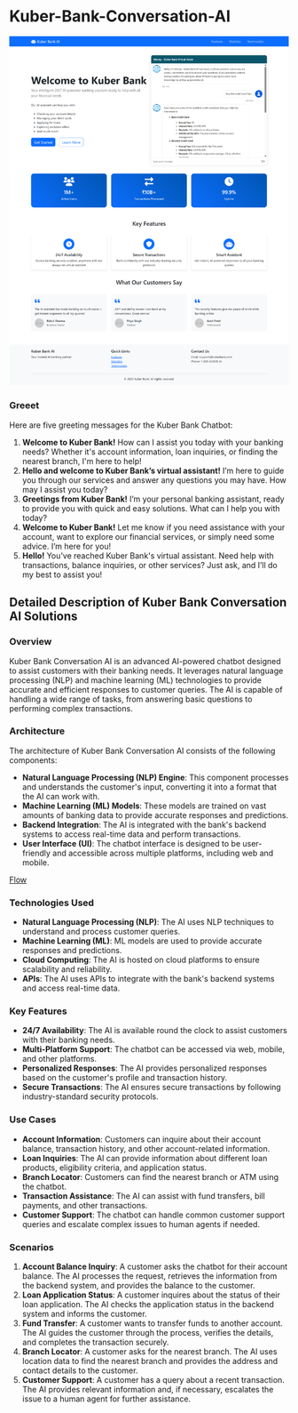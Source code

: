 # Kuber-Bank-Conversation-AI

![Kuber Bank AI](./Kuber_bank_web.png)
### Greeet
Here are five greeting messages for the Kuber Bank Chatbot:

1. **Welcome to Kuber Bank!** How can I assist you today with your banking needs? Whether it's account information, loan inquiries, or finding the nearest branch, I'm here to help!
2. **Hello and welcome to Kuber Bank’s virtual assistant!** I’m here to guide you through our services and answer any questions you may have. How may I assist you today?
3. **Greetings from Kuber Bank!** I’m your personal banking assistant, ready to provide you with quick and easy solutions. What can I help you with today?
4. **Welcome to Kuber Bank!** Let me know if you need assistance with your account, want to explore our financial services, or simply need some advice. I’m here for you!
5. **Hello!** You’ve reached Kuber Bank's virtual assistant. Need help with transactions, balance inquiries, or other services? Just ask, and I’ll do my best to assist you!

## Detailed Description of Kuber Bank Conversation AI Solutions

### Overview
Kuber Bank Conversation AI is an advanced AI-powered chatbot designed to assist customers with their banking needs. It leverages natural language processing (NLP) and machine learning (ML) technologies to provide accurate and efficient responses to customer queries. The AI is capable of handling a wide range of tasks, from answering basic questions to performing complex transactions.

### Architecture
The architecture of Kuber Bank Conversation AI consists of the following components:
- **Natural Language Processing (NLP) Engine**: This component processes and understands the customer's input, converting it into a format that the AI can work with.
- **Machine Learning (ML) Models**: These models are trained on vast amounts of banking data to provide accurate responses and predictions.
- **Backend Integration**: The AI is integrated with the bank's backend systems to access real-time data and perform transactions.
- **User Interface (UI)**: The chatbot interface is designed to be user-friendly and accessible across multiple platforms, including web and mobile.

[Flow](/Business_flow.png)

### Technologies Used
- **Natural Language Processing (NLP)**: The AI uses NLP techniques to understand and process customer queries.
- **Machine Learning (ML)**: ML models are used to provide accurate responses and predictions.
- **Cloud Computing**: The AI is hosted on cloud platforms to ensure scalability and reliability.
- **APIs**: The AI uses APIs to integrate with the bank's backend systems and access real-time data.

### Key Features
- **24/7 Availability**: The AI is available round the clock to assist customers with their banking needs.
- **Multi-Platform Support**: The chatbot can be accessed via web, mobile, and other platforms.
- **Personalized Responses**: The AI provides personalized responses based on the customer's profile and transaction history.
- **Secure Transactions**: The AI ensures secure transactions by following industry-standard security protocols.

### Use Cases
- **Account Information**: Customers can inquire about their account balance, transaction history, and other account-related information.
- **Loan Inquiries**: The AI can provide information about different loan products, eligibility criteria, and application status.
- **Branch Locator**: Customers can find the nearest branch or ATM using the chatbot.
- **Transaction Assistance**: The AI can assist with fund transfers, bill payments, and other transactions.
- **Customer Support**: The chatbot can handle common customer support queries and escalate complex issues to human agents if needed.

### Scenarios
1. **Account Balance Inquiry**: A customer asks the chatbot for their account balance. The AI processes the request, retrieves the information from the backend system, and provides the balance to the customer.
2. **Loan Application Status**: A customer inquires about the status of their loan application. The AI checks the application status in the backend system and informs the customer.
3. **Fund Transfer**: A customer wants to transfer funds to another account. The AI guides the customer through the process, verifies the details, and completes the transaction securely.
4. **Branch Locator**: A customer asks for the nearest branch. The AI uses location data to find the nearest branch and provides the address and contact details to the customer.
5. **Customer Support**: A customer has a query about a recent transaction. The AI provides relevant information and, if necessary, escalates the issue to a human agent for further assistance.

